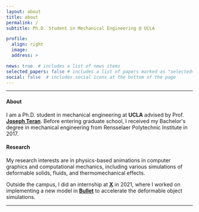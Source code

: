 ```yaml
---
layout: about
title: about
permalink: /
subtitle: Ph.D. Student in Mechanical Engineering @ UCLA

profile:
  align: right
  image: 
  address: >

news: true  # includes a list of news items
selected_papers: false # includes a list of papers marked as "selected={true}"
social: false  # includes social icons at the bottom of the page
---
```

---
#### About

I am a Ph.D. student in mechanical engineering at **UCLA** advised by Prof. **[Joseph Teran](https://www.math.ucla.edu/~jteran/)**. Before entering graduate school, I received my Bachelor's degree in mechanical engineering from Rensselaer Polytechnic Institute in 2017.

#### Research

My research interests are in physics-based animations in computer graphics and computational mechanics, including various simulations of deformable solids, fluids, and thermomechanical effects.

Outside the campus, I did an internship at **[X](https://x.company)** in 2021, where I worked on implementing a new model in **[Bullet](https://pybullet.org/wordpress/)** to accelerate the deformable object simulations.

---
